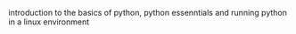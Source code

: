 introduction to the basics of python, python essenntials and running python in a linux environment

